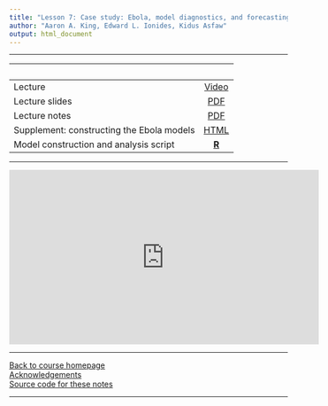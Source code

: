 ```yaml
---
title: "Lesson 7: Case study: Ebola, model diagnostics, and forecasting"
author: "Aaron A. King, Edward L. Ionides, Kidus Asfaw"
output: html_document
---
```


----------------------

| &nbsp;                                    | &nbsp;                                                                            |
|:------------------------------------------|:---------------------------------------------------------------------------------:|
| Lecture                                   | [Video](https://www.youtube.com/playlist?list=PLluGwj6FGt2R5iGmfPTO9slNQyfJlAV4Z) |
| Lecture slides                            | [PDF](slides.pdf)                                                                 |
| Lecture notes                             | [PDF](notes.pdf)                                                                  |
| Supplement: constructing the Ebola models | [HTML](model.html)                                                                |
| Model construction and analysis script    | [**R**](codes.R)                                                                  |

----------------------

<iframe width="560" height="315" src="https://www.youtube-nocookie.com/embed/videoseries?list=PLluGwj6FGt2R5iGmfPTO9slNQyfJlAV4Z" frameborder="0" allow="accelerometer; autoplay; encrypted-media; gyroscope; picture-in-picture" allowfullscreen></iframe>

----------------------

[Back to course homepage](../index.html)  
[Acknowledgements](../acknowledge.html)  
[Source code for these notes](http://github.com/kingaa/sbied/tree/master/ebola/)  

----------------------
